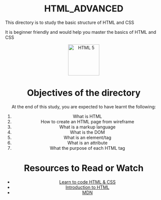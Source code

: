 <center> <h1>HTML_ADVANCED</h1> </center>
<P>This directory is to study the basic structure of HTML and CSS</P>
<P>It is beginner friendly and would help you master the basics of HTML and CSS</P>

<center> <img src="https://www.w3.org/html/logo/" width="100" height="100" alt="HTML 5"</center>

<h1> Objectives of the directory </h1>
<p>At the end of this study, you are expected to have learnt the following: </p>
<ol>
	<li>What is HTML</li>
	<li>How to create an HTML page from wireframe</li>
	<li>What is a markup language</li>
	<li>What is the DOM</li>
	<li>What is an element/tag</li>
	<li>What is an attribute</li>
	<li>What the purpose of each HTML tag</li>
</ol>

<h1> Resources to Read or Watch </h1>
<ul>
	<li> <a href="https://learn.shayhowe.com/html-css/" target="_blank">Learn to code HTML & CSS</a></li>
	<li> <a href="https://developer.mozilla.org/en-US/docs/Learn/HTML/Introduction_to_HTML" target="_blank">Introduction to HTML</a></li>
	<li> <a href="https://developer.mozilla.org/en-US/" target="_blank">MDN</a></li>
</ul>
